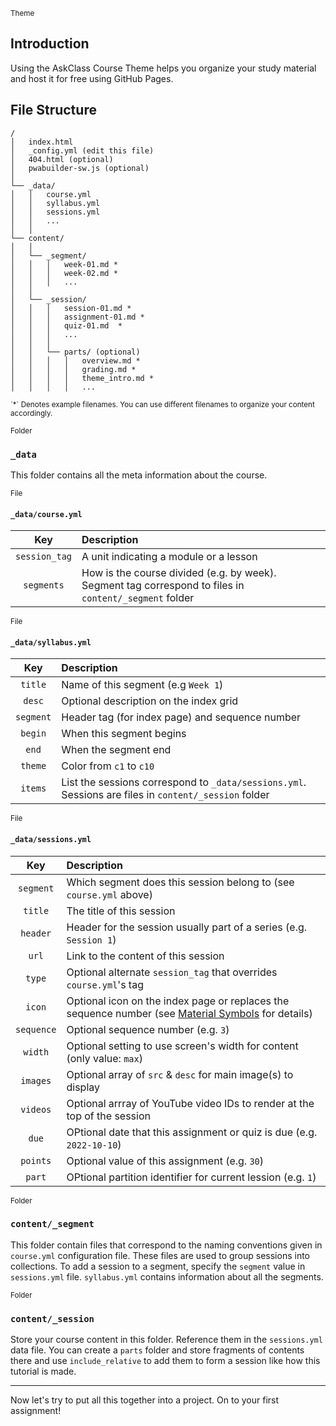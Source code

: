 <sub>Theme</sub>
## Introduction

Using the AskClass Course Theme helps you organize your study material
and host it for free using GitHub Pages.

## File Structure

```
/
│   index.html
│   _config.yml (edit this file)
│   404.html (optional)
│   pwabuilder-sw.js (optional)
│
└── _data/
│   │   course.yml
│   │   syllabus.yml
│   │   sessions.yml
│   │   ...
│   │
└── content/
│   │
│   └── _segment/
│   │   │   week-01.md *
│   │   │   week-02.md *
│   │   │   ...
│   │
│   └── _session/
│   │   │   session-01.md *
│   │   │   assignment-01.md *
│   │   │   quiz-01.md  *
│   │   │   ...
│   │   │
│   │   └── parts/ (optional)
│   │   │   │   overview.md *
│   │   │   │   grading.md *
│   │   │   │   theme_intro.md *
│   │   │   │   ...
```

<small>
`*` Denotes example filenames.
You can use different filenames to organize your content accordingly.
</small>

<sub>Folder</sub>
### `_data`

This folder contains all the meta information about the course.

<sub>File</sub>
#### `_data/course.yml`

Key           | Description
:---:         | :---
`session_tag` | A unit indicating a module or a lesson
`segments`    | How is the course divided (e.g. by week). Segment tag correspond to files in `content/_segment` folder

<sub>File</sub>
#### `_data/syllabus.yml`

Key       | Description
:---:     | :---
`title`   | Name of this segment (e.g `Week 1`)
`desc`    | Optional description on the index grid
`segment` | Header tag (for index page) and sequence number
`begin`   | When this segment begins
`end`     | When the segment end
`theme`   | Color from `c1` to `c10`
`items`   | List the sessions correspond to `_data/sessions.yml`. Sessions are files in `content/_session` folder

<sub>File</sub>
#### `_data/sessions.yml`

Key         | Description
:---:       | :---
`segment`   | Which segment does this session belong to (see `course.yml` above)
`title`     | The title of this session
`header`    | Header for the session usually part of a series (e.g. `Session 1`)
`url`       | Link to the content of this session
`type`      | Optional alternate `session_tag` that overrides `course.yml`'s tag
`icon`      | Optional icon on the index page or replaces the sequence number (see [Material Symbols] for details)
`sequence`  | Optional sequence number (e.g. `3`)
`width`     | Optional setting to use screen's width for content (only value: `max`)
`images`    | Optional array of `src` & `desc` for main image(s) to display
`videos`    | Optional arrray of YouTube video IDs to render at the top of the session
`due`       | OPtional date that this assignment or quiz is due (e.g. `2022-10-10`)
`points`    | Optional value of this assignment (e.g. `30`)
`part`      | OPtional partition identifier for current lession (e.g. `1`)

<sub>Folder</sub>
### `content/_segment`

This folder contain files that correspond to the naming conventions given in `course.yml` configuration file.
These files are used to group sessions into collections.
To add a session to a segment, specify the `segment` value in `sessions.yml` file.
`syllabus.yml` contains information about all the segments.

<sub>Folder</sub>
### `content/_session`

Store your course content in this folder.
Reference them in the `sessions.yml` data file.
You can create a `parts` folder and store fragments of contents there and use `include_relative`
to add them to form a session like how this tutorial is made.

----

Now let's try to put all this together into a project.
On to your first assignment!

[Material Symbols]: https://fonts.google.com/icons?query=bin&icon.style=Outlined&icon.set=Material+Symbols&icon.platform=web
